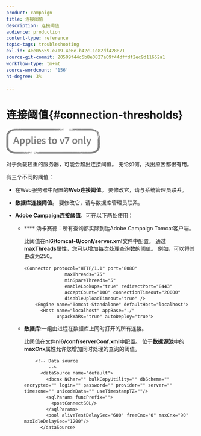 ```yaml
---
product: campaign
title: 连接阈值
description: 连接阈值
audience: production
content-type: reference
topic-tags: troubleshooting
exl-id: 4ee05559-e719-4e6e-b42c-1e82df428871
source-git-commit: 20509f44c5b8e0827a09f44dffdf2ec9d11652a1
workflow-type: tm+mt
source-wordcount: '156'
ht-degree: 3%

---
```


# 连接阈值{#connection-thresholds}

![](../../assets/v7-only.svg)

对于负载较重的服务器，可能会超出连接阈值。 无论如何，找出原因都很有用。

有三个不同的阈值：

* 在Web服务器中配置的&#x200B;**Web连接阈值**。 要修改它，请与系统管理员联系。

* **数据库连接阈值**。 要修改它，请与数据库管理员联系。

* **Adobe Campaign连接阈值**，可在以下两处使用：

   * **** 汤卡赛德：所有查询都实际到达Adobe Campaign Tomcat客户端。

      此阈值在&#x200B;**nl6/tomcat-8/conf/server.xml**&#x200B;文件中配置。 通过&#x200B;**maxThreads**&#x200B;属性，您可以增加每次处理查询数的阈值。 例如，可以将其更改为250。

      ```
      <Connector protocol="HTTP/1.1" port="8080"
                     maxThreads="75"
                     minSpareThreads="5"
                     enableLookups="true" redirectPort="8443"
                     acceptCount="100" connectionTimeout="20000"
                     disableUploadTimeout="true" />
          <Engine name="Tomcat-Standalone" defaultHost="localhost">
            <Host name="localhost" appBase="./"
                  unpackWARs="true" autoDeploy="true">
      ```

   * **数据库**:一组由进程在数据库上同时打开的所有连接。

      此阈值在文件&#x200B;**nl6/conf/serverConf.xml**&#x200B;中配置。 位于&#x200B;**数据源池**&#x200B;中的&#x200B;**maxCnx**&#x200B;属性允许您增加同时处理的查询的阈值。

      ```
          <!-- Data source
               -->
            <dataSource name="default">
              <dbcnx NChar="" bulkCopyUtility="" dbSchema="" encrypted="" login="" password="" provider="" server="" timezone="" unicodeData="" useTimestampTZ=""/>
              <sqlParams funcPrefix="">
                <postConnectSQL/>
              </sqlParams>
              <pool aliveTestDelaySec="600" freeCnx="0" maxCnx="90" maxIdleDelaySec="1200"/>
            </dataSource>
      ```
